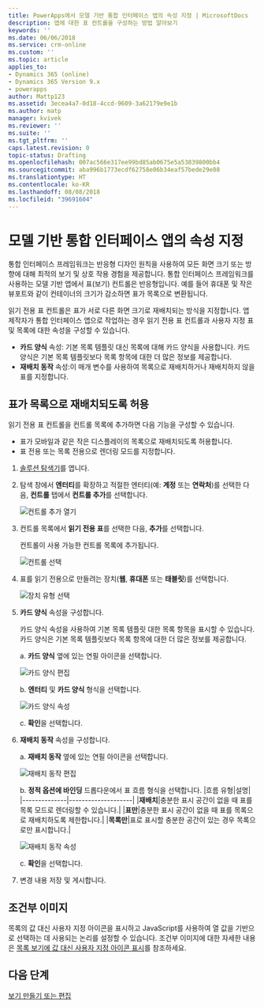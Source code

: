 ```yaml
---
title: PowerApps에서 모델 기반 통합 인터페이스 앱의 속성 지정 | MicrosoftDocs
description: 앱에 대한 표 컨트롤을 구성하는 방법 알아보기
keywords: ''
ms.date: 06/06/2018
ms.service: crm-online
ms.custom: ''
ms.topic: article
applies_to:
- Dynamics 365 (online)
- Dynamics 365 Version 9.x
- powerapps
author: Mattp123
ms.assetid: 3ecea4a7-0d18-4ccd-9609-3a62179e9e1b
ms.author: matp
manager: kvivek
ms.reviewer: ''
ms.suite: ''
ms.tgt_pltfrm: ''
caps.latest.revision: 0
topic-status: Drafting
ms.openlocfilehash: 007ac566e317ee99bd85ab0675e5a53839800bb4
ms.sourcegitcommit: aba996b1773ecdf62758e06b34eaf57bede29e08
ms.translationtype: HT
ms.contentlocale: ko-KR
ms.lasthandoff: 08/08/2018
ms.locfileid: "39691604"
---
```

# <a name="specify-properties-for-model-driven-unified-interface-apps"></a>모델 기반 통합 인터페이스 앱의 속성 지정

통합 인터페이스 프레임워크는 반응형 디자인 원칙을 사용하여 모든 화면 크기 또는 방향에 대해 최적의 보기 및 상호 작용 경험을 제공합니다. 통합 인터페이스 프레임워크를 사용하는 모델 기반 앱에서 표(보기) 컨트롤은 반응형입니다. 예를 들어 휴대폰 및 작은 뷰포트와 같이 컨테이너의 크기가 감소하면 표가 목록으로 변환됩니다. 

읽기 전용 표 컨트롤은 표가 서로 다른 화면 크기로 재배치되는 방식을 지정합니다. 앱 제작자가 통합 인터페이스 앱으로 작업하는 경우 읽기 전용 표 컨트롤과 사용자 지정 표 및 목록에 대한 속성을 구성할 수 있습니다.
- **카드 양식** 속성: 기본 목록 템플릿 대신 목록에 대해 카드 양식을 사용합니다. 카드 양식은 기본 목록 템플릿보다 목록 항목에 대한 더 많은 정보를 제공합니다.
- **재배치 동작** 속성:이 매개 변수를 사용하여 목록으로 재배치하거나 재배치하지 않을 표를 지정합니다.

## <a name="allow-grid-to-reflow-into-list"></a>표가 목록으로 재배치되도록 허용

읽기 전용 표 컨트롤을 컨트롤 목록에 추가하면 다음 기능을 구성할 수 있습니다. 
- 표가 모바일과 같은 작은 디스플레이의 목록으로 재배치되도록 허용합니다.
- 표 전용 또는 목록 전용으로 렌더링 모드를 지정합니다.  

1. [솔루션 탐색기](advanced-navigation.md#solution-explorer)를 엽니다.
2. 탐색 창에서 **엔터티**를 확장하고 적절한 엔터티(예: **계정** 또는 **연락처**)를 선택한 다음, **컨트롤** 탭에서 **컨트롤 추가**를 선택합니다.

    ![컨트롤 추가 열기](media/UnifiedInterface_ReadOnlyGrid_AddControl.png "컨트롤 추가 열기")

3. 컨트롤 목록에서 **읽기 전용 표**를 선택한 다음, **추가**를 선택합니다.

    컨트롤이 사용 가능한 컨트롤 목록에 추가됩니다.
   
    ![컨트롤 선택](media/UnifiedInterface_ReadOnlyGrid_SelectControl.png "컨트롤 선택")
    
4. 표를 읽기 전용으로 만들려는 장치(**웹**, **휴대폰** 또는 **태블릿**)를 선택합니다.

    ![장치 유형 선택](media/UnifiedInterface_ReadOnlyGrid_SelectDevice.png "장치 선택")

5. **카드 양식** 속성을 구성합니다.

    카드 양식 속성을 사용하여 기본 목록 템플릿 대한 목록 항목을 표시할 수 있습니다. 카드 양식은 기본 목록 템플릿보다 목록 항목에 대한 더 많은 정보를 제공합니다.    

    a. **카드 양식** 옆에 있는 연필 아이콘을 선택합니다.

    ![카드 양식 편집](media/UnifiedInterface_ReadOnlyGrid_CardForm.png "카드 양식 편집")

    b.  **엔터티** 및 **카드 양식** 형식을 선택합니다.

    ![카드 양식 속성](media/UnifiedInterface_ReadOnlyGrid_CardFormProperties.png "카드 양식 속성")

    c. **확인**을 선택합니다.
6. **재배치 동작** 속성을 구성합니다. 
    
    a. **재배치 동작** 옆에 있는 연필 아이콘을 선택합니다.

    ![재배치 동작 편집](media/UnifiedInterface_ReadOnlyGrid_EditReflow.png "재배치 동작 편집")

    b. **정적 옵션에 바인딩** 드롭다운에서 표 흐름 형식을 선택합니다.
    |흐름 유형|설명|
    |--------------|--------------------|
    |**재배치**|충분한 표시 공간이 없을 때 표를 목록 모드로 렌더링할 수 있습니다.|
    |**표만**|충분한 표시 공간이 없을 때 표를 목록으로 재배치하도록 제한합니다.|
    |**목록만**|표로 표시할 충분한 공간이 있는 경우 목록으로만 표시합니다.|
    
     ![재배치 동작 속성](media/UnifiedInterface_ReadOnlyGrid_ReflowProperties.png "재배치 동작 속성")

    c. **확인**을 선택합니다.


7.  변경 내용 저장 및 게시합니다. 


## <a name="conditional-image"></a>조건부 이미지
목록의 값 대신 사용자 지정 아이콘을 표시하고 JavaScript를 사용하여 열 값을 기반으로 선택하는 데 사용되는 논리를 설정할 수 있습니다. 조건부 이미지에 대한 자세한 내용은 [목록 보기에 값 대신 사용자 지정 아이콘 표시](../common-data-service/display-custom-icons-instead.md)를 참조하세요.

## <a name="next-steps"></a>다음 단계
[보기 만들기 또는 편집](create-edit-views.md)